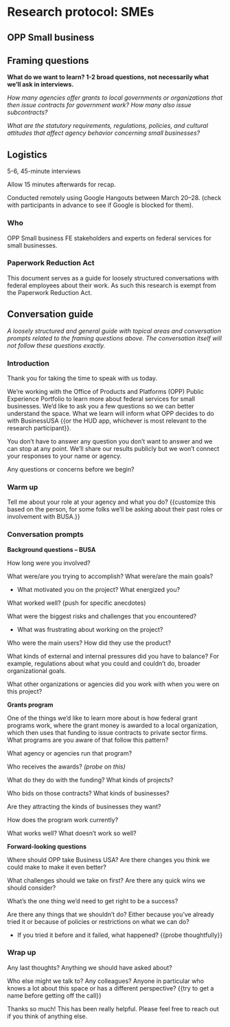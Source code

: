 # Research protocol: SMEs 

## OPP Small business

## Framing questions

**What do we want to learn? 1-2 broad questions, not necessarily what we’ll ask in interviews.** 

*How many agencies offer grants to local governments or organizations that then issue contracts for government work? How many also issue subcontracts?* 

*What are the statutory requirements, regulations, policies, and cultural attitudes that affect agency behavior concerning small businesses?* 

## Logistics

5-6, 45-minute interviews 

Allow 15 minutes afterwards for recap. 

Conducted remotely using Google Hangouts between March 20–28. (check with participants in advance to see if Google is blocked for them).

### **Who**

OPP Small business FE stakeholders and experts on federal services for small businesses. 

### **Paperwork Reduction Act**

This document serves as a guide for loosely structured conversations with federal employees about their work. As such this research is exempt from the Paperwork Reduction Act. 

## Conversation guide

*A loosely structured and general guide with topical areas and conversation prompts related to the framing questions above. The conversation itself will not follow these questions exactly.* 

### **Introduction**

Thank you for taking the time to speak with us today.

We’re working with the Office of Products and Platforms (OPP) Public Experience Portfolio to learn more about federal services for small businesses. We’d like to ask you a few questions so we can better understand the space. What we learn will inform what OPP decides to do with BusinessUSA {{or the HUD app, whichever is most relevant to the research participant}}.

You don’t have to answer any question you don’t want to answer and we can stop at any point.  We’ll share our results publicly but we won’t connect your responses to your name or agency.

Any questions or concerns before we begin? 

### **Warm up**

Tell me about your role at your agency and what you do? {{customize this based on the person, for some folks we’ll be asking about their past roles or involvement with BUSA.}}

### **Conversation prompts** 

**Background questions – BUSA**

How long were you involved? 

What were/are you trying to accomplish? What were/are the main goals? 

- What motivated you on the project? What energized you?

What worked well? (push for specific anecdotes)

What were the biggest risks and challenges that you encountered? 

- What was frustrating about working on the project? 

Who were the main users? How did they use the product? 

What kinds of external and internal pressures did you have to balance? For example, regulations about what you could and couldn’t do, broader organizational goals. 

What other organizations or agencies did you work with when you were on this project? 

**Grants program**

One of the things we’d like to learn more about is how federal grant programs work, where the grant money is awarded to a local organization, which then uses that funding to issue contracts to private sector firms. What programs are you aware of that follow this pattern? 

What agency or agencies run that program? 

Who receives the awards? *(probe on this)* 

What do they do with the funding? What kinds of projects? 

Who bids on those contracts? What kinds of businesses? 

Are they attracting the kinds of businesses they want? 

How does the program work currently? 

What works well? What doesn’t work so well? 

**Forward-looking questions**

Where should OPP take Business USA? Are there changes you think we could make to make it even better? 

What challenges should we take on first? Are there any quick wins we should consider?  

What’s the one thing we’d need to get right to be a success? 

Are there any things that we shouldn’t do? Either because you’ve already tried it or because of policies or restrictions on what we can do? 

- If you tried it before and it failed, what happened? {{probe thoughtfully}}

### **Wrap up**

Any last thoughts? Anything we should have asked about? 

Who else might we talk to? Any colleagues? Anyone in particular who knows a lot about this space or has a different perspective? {{try to get a name before getting off the call}}

Thanks so much! This has been really helpful. Please feel free to reach out if you think of anything else. 
